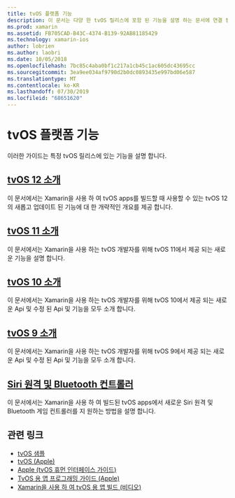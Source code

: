 ```yaml
---
title: tvOS 플랫폼 기능
description: 이 문서는 다양 한 tvOS 릴리스에 포함 된 기능을 설명 하는 문서에 연결 됩니다. Siri 원격 및 Bluetooth 컨트롤러를 설명 하는 문서에 대 한 링크도 제공 됩니다.
ms.prod: xamarin
ms.assetid: FB705CAD-B43C-4374-B139-92AB81185429
ms.technology: xamarin-ios
author: lobrien
ms.author: laobri
ms.date: 10/05/2018
ms.openlocfilehash: 7bc85c4aba0bf1c217a1cb45c1ac605dc43695cc
ms.sourcegitcommit: 3ea9ee034af9790d2b0dc0893435e997bd06e587
ms.translationtype: MT
ms.contentlocale: ko-KR
ms.lasthandoff: 07/30/2019
ms.locfileid: "68651620"
---
```

# <a name="tvos-platform-features"></a>tvOS 플랫폼 기능

이러한 가이드는 특정 tvOS 릴리스에 있는 기능을 설명 합니다.

## <a name="introduction-to-tvos-12iostvosplatformintroduction-to-tvos12indexmd"></a>[tvOS 12 소개](~/ios/tvos/platform/introduction-to-tvos12/index.md)

이 문서에서는 Xamarin을 사용 하 여 tvOS apps를 빌드할 때 사용할 수 있는 tvOS 12의 새롭고 업데이트 된 기능에 대 한 개략적인 개요를 제공 합니다.

## <a name="introduction-to-tvos-11iostvosplatformintroduction-to-tvos11md"></a>[tvOS 11 소개](~/ios/tvos/platform/introduction-to-tvos11.md)

이 문서에서는 Xamarin을 사용 하는 tvOS 개발자를 위해 tvOS 11에서 제공 되는 새로운 기능을 설명 합니다.

## <a name="introduction-to-tvos-10iostvosplatformintroduction-to-tvos10indexmd"></a>[tvOS 10 소개](~/ios/tvos/platform/introduction-to-tvos10/index.md)

이 문서에서는 Xamarin을 사용 하는 tvOS 개발자를 위해 tvOS 10에서 제공 되는 새로운 Api 및 수정 된 Api 및 기능을 모두 소개 합니다.

## <a name="introduction-to-tvos-9iostvosplatformtvos9md"></a>[tvOS 9 소개](~/ios/tvos/platform/tvos9.md)

이 문서에서는 Xamarin을 사용 하는 tvOS 개발자를 위해 tvOS 9에서 제공 되는 새로운 Api 및 수정 된 Api 및 기능을 모두 소개 합니다.

## <a name="siri-remote-and-bluetooth-controllersiostvosplatformremote-bluetoothmd"></a>[Siri 원격 및 Bluetooth 컨트롤러](~/ios/tvos/platform/remote-bluetooth.md)

이 문서에서는 Xamarin을 사용 하 여 빌드된 tvOS apps에서 새로운 Siri 원격 및 Bluetooth 게임 컨트롤러를 지 원하는 방법을 설명 합니다.

## <a name="related-links"></a>관련 링크

- [tvOS 샘플](https://docs.microsoft.com/samples/browse/?products=xamarin&term=Xamarin.iOS+tvOS)
- [tvOS (Apple)](https://developer.apple.com/tvos/)
- [Apple (tvOS 휴먼 인터페이스 가이드)](https://developer.apple.com/tvos/human-interface-guidelines/)
- [TvOS 용 앱 프로그래밍 가이드 (Apple)](https://developer.apple.com/library/prerelease/tvos/documentation/General/Conceptual/AppleTV_PG/)
- [Xamarin을 사용 하 여 tvOS 용 앱 빌드 (비디오)](https://university.xamarin.com/lightninglectures/tvos-with-xamarin)

